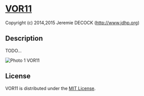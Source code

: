 # [VOR11](http://www.jdhp.org/projects_en.html)

Copyright (c) 2014,2015 Jeremie DECOCK (http://www.jdhp.org)

## Description

TODO...

![Photo 1 VOR11](http://download.tuxfamily.org/jdhp/image/vor11-1.jpeg)

## License

VOR11 is distributed under the [MIT License](http://opensource.org/licenses/MIT).
